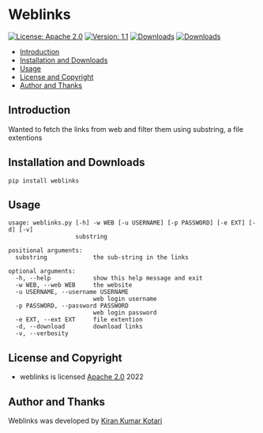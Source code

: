 # Weblinks

[![License: Apache 2.0](https://img.shields.io/badge/License-Apache2-yellow.svg)](https://opensource.org/licenses/Apache-2.0)
[![Version: 1.1](https://img.shields.io/badge/Version-1.1-parrotgreen.svg)](https://github.com/kirankotari/weblinks)
[![Downloads](https://pepy.tech/badge/weblinks)](https://pepy.tech/project/weblinks)
[![Downloads](https://pepy.tech/badge/weblinks/week)](https://pepy.tech/project/weblinks/week)

- [Introduction](#introduction)
- [Installation and Downloads](#installation-and-downloads)
- [Usage](#usage)
- [License and Copyright](#license-and-copyright)
- [Author and Thanks](#author-and-thanks)

## Introduction

Wanted to fetch the links from web and filter them using substring, a file extentions

## Installation and Downloads

`pip install weblinks`

## Usage

```
usage: weblinks.py [-h] -w WEB [-u USERNAME] [-p PASSWORD] [-e EXT] [-d] [-v]
                   substring

positional arguments:
  substring             the sub-string in the links

optional arguments:
  -h, --help            show this help message and exit
  -w WEB, --web WEB     the website
  -u USERNAME, --username USERNAME
                        web login username
  -p PASSWORD, --password PASSWORD
                        web login password
  -e EXT, --ext EXT     file extention
  -d, --download        download links
  -v, --verbosity
```

## License and Copyright

- weblinks is licensed [Apache 2.0](https://opensource.org/licenses/Apache-2.0) 2022

## Author and Thanks

Weblinks was developed by [Kiran Kumar Kotari](https://github.com/kirankotari)
